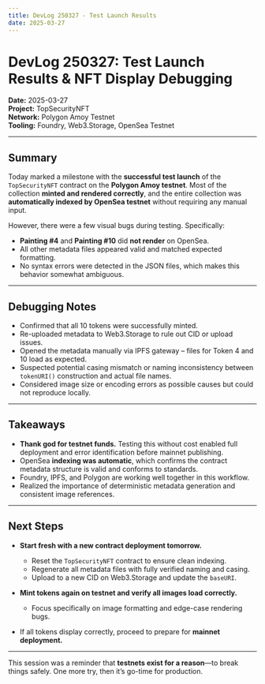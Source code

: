 ```yaml
---
title: DevLog 250327 - Test Launch Results
date: 2025-03-27
---
```

# DevLog 250327: Test Launch Results & NFT Display Debugging

**Date:** 2025-03-27  
**Project:** TopSecurityNFT  
**Network:** Polygon Amoy Testnet  
**Tooling:** Foundry, Web3.Storage, OpenSea Testnet

---

## Summary

Today marked a milestone with the **successful test launch** of the `TopSecurityNFT` contract on the **Polygon Amoy testnet**. Most of the collection **minted and rendered correctly**, and the entire collection was **automatically indexed by OpenSea testnet** without requiring any manual input.

However, there were a few visual bugs during testing. Specifically:

- **Painting #4** and **Painting #10** did **not render** on OpenSea.
- All other metadata files appeared valid and matched expected formatting.
- No syntax errors were detected in the JSON files, which makes this behavior somewhat ambiguous.

---

## Debugging Notes

- Confirmed that all 10 tokens were successfully minted.
- Re-uploaded metadata to Web3.Storage to rule out CID or upload issues.
- Opened the metadata manually via IPFS gateway – files for Token 4 and 10 load as expected.
- Suspected potential casing mismatch or naming inconsistency between `tokenURI()` construction and actual file names.
- Considered image size or encoding errors as possible causes but could not reproduce locally.

---

## Takeaways

- **Thank god for testnet funds.** Testing this without cost enabled full deployment and error identification before mainnet publishing.
- OpenSea **indexing was automatic**, which confirms the contract metadata structure is valid and conforms to standards.
- Foundry, IPFS, and Polygon are working well together in this workflow.
- Realized the importance of deterministic metadata generation and consistent image references.

---

## Next Steps

- **Start fresh with a new contract deployment tomorrow.**
  - Reset the `TopSecurityNFT` contract to ensure clean indexing.
  - Regenerate all metadata files with fully verified naming and casing.
  - Upload to a new CID on Web3.Storage and update the `baseURI`.

- **Mint tokens again on testnet and verify all images load correctly.**
  - Focus specifically on image formatting and edge-case rendering bugs.

- If all tokens display correctly, proceed to prepare for **mainnet deployment.**

---

This session was a reminder that **testnets exist for a reason**—to break things safely. One more try, then it’s go-time for production.